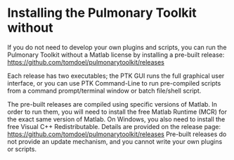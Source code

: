 
# Installing the Pulmonary Toolkit without

If you do not need to develop your own plugins and scripts, you can run the Pulmonary Toolkit without a Matlab license by installing a pre-built release: https://github.com/tomdoel/pulmonarytoolkit/releases

Each release has two executables; the PTK GUI runs the full graphical user interface, or you can use PTK Command-Line to run pre-compiled scripts from a command prompt/terminal window or batch file/shell script.

The pre-built releases are compiled using specific versions of Matlab. In order to run them, you will need to install the free Matlab Runtime (MCR) for the exact same version of Matlab. On Windows, you also need to install the free Visual C++ Redistributable. Details are provided on the release page: https://github.com/tomdoel/pulmonarytoolkit/releases
Pre-built releases do not provide an update mechanism, and you cannot write your own plugins or scripts.
